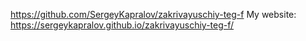 https://github.com/SergeyKapralov/zakrivayuschiy-teg-f
My website:
https://sergeykapralov.github.io/zakrivayuschiy-teg-f/
